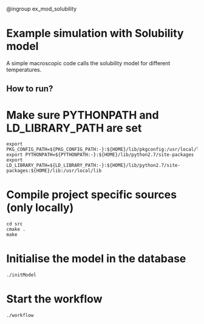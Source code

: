 @ingroup ex_mod_solubility

Example simulation with Solubility model
========================================

A simple macroscopic code calls the solubility model for different temperatures.


How to run?
-----------

# Make sure PYTHONPATH and LD_LIBRARY_PATH are set

```
export PKG_CONFIG_PATH=${PKG_CONFIG_PATH:-}:${HOME}/lib/pkgconfig:/usr/local/lib/pkgconfig
export PYTHONPATH=${PYTHONPATH:-}:${HOME}/lib/python2.7/site-packages
export LD_LIBRARY_PATH=${LD_LIBRARY_PATH:-}:${HOME}/lib/python2.7/site-packages:${HOME}/lib:/usr/local/lib
```

# Compile project specific sources (only locally)

```
cd src
cmake .
make
```

# Initialise the model in the database
```
./initModel
```

# Start the workflow
```
./workflow
```
